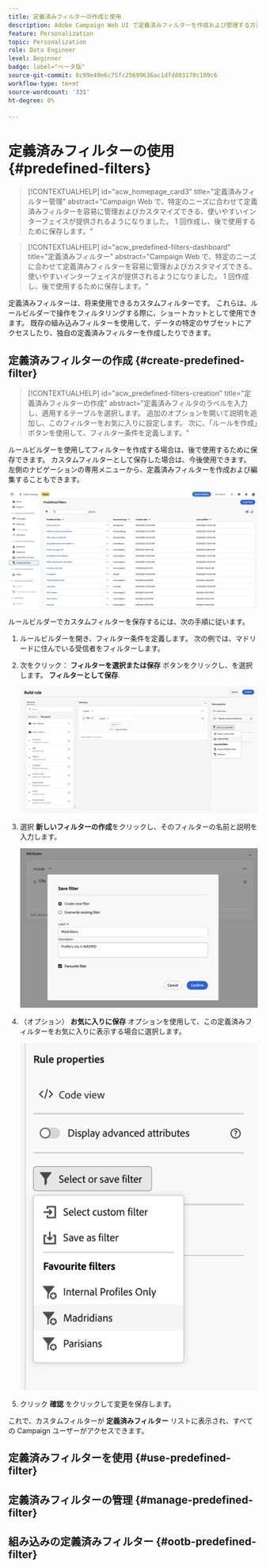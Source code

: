 ```yaml
---
title: 定義済みフィルターの作成と使用
description: Adobe Campaign Web UI で定義済みフィルターを作成および管理する方法について説明します
feature: Personalization
topic: Personalization
role: Data Engineer
level: Beginner
badge: label="ベータ版"
source-git-commit: 8c99e49e6c75fc25699636ac1dfd803178c109c6
workflow-type: tm+mt
source-wordcount: '331'
ht-degree: 0%

---
```


# 定義済みフィルターの使用 {#predefined-filters}

>[!CONTEXTUALHELP]
>id="acw_homepage_card3"
>title="定義済みフィルター管理"
>abstract="Campaign Web で、特定のニーズに合わせて定義済みフィルターを容易に管理およびカスタマイズできる、使いやすいインターフェイスが提供されるようになりました。 1 回作成し、後で使用するために保存します。"

>[!CONTEXTUALHELP]
>id="acw_predefined-filters-dashboard"
>title="定義済みフィルター"
>abstract="Campaign Web で、特定のニーズに合わせて定義済みフィルターを容易に管理およびカスタマイズできる、使いやすいインターフェイスが提供されるようになりました。 1 回作成し、後で使用するために保存します。"

定義済みフィルターは、将来使用できるカスタムフィルターです。 これらは、ルールビルダーで操作をフィルタリングする際に、ショートカットとして使用できます。 既存の組み込みフィルターを使用して、データの特定のサブセットにアクセスしたり、独自の定義済みフィルターを作成したりできます。


## 定義済みフィルターの作成 {#create-predefined-filter}

>[!CONTEXTUALHELP]
>id="acw_predefined-filters-creation"
>title="定義済みフィルターの作成"
>abstract="定義済みフィルタのラベルを入力し、適用するテーブルを選択します。 追加のオプションを開いて説明を追加し、このフィルターをお気に入りに設定します。 次に、「ルールを作成」ボタンを使用して、フィルター条件を定義します。"

ルールビルダーを使用してフィルターを作成する場合は、後で使用するために保存できます。 カスタムフィルターとして保存した場合は、今後使用できます。 左側のナビゲーションの専用メニューから、定義済みフィルターを作成および編集することもできます。

![](assets/predefined-filters-menu.png)

ルールビルダーでカスタムフィルターを保存するには、次の手順に従います。

1. ルールビルダーを開き、フィルター条件を定義します。 次の例では、マドリードに住んでいる受信者をフィルターします。
1. 次をクリック： **フィルターを選択または保存** ボタンをクリックし、を選択します。 **フィルターとして保存**.

   ![](assets/predefined-filters-save.png)

1. 選択 **新しいフィルターの作成**&#x200B;をクリックし、そのフィルターの名前と説明を入力します。

   ![](assets/predefined-filters-save-filter.png)

1. （オプション） **お気に入りに保存** オプションを使用して、この定義済みフィルターをお気に入りに表示する場合に選択します。

   ![](assets/predefined-filters-favorite.png)

1. クリック **確認** をクリックして変更を保存します。

これで、カスタムフィルターが **定義済みフィルター** リストに表示され、すべての Campaign ユーザーがアクセスできます。


## 定義済みフィルターを使用 {#use-predefined-filter}



## 定義済みフィルターの管理 {#manage-predefined-filter}


## 組み込みの定義済みフィルター {#ootb-predefined-filter}
